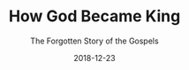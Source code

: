 ---
date: 2018-12-23
dateYear: 2018
isbn: 9780281068906
title: How God Became King
subtitle: The Forgotten Story of the Gospels
description: "It has been slowly dawning on me over many years that there is a fundamental problem deep at the heart of Christian faith and practice as I have known it... we have all forgotten what the four gospels are about.' With this surprising and radical assertion, highly respected theologian and former Bishop of Durham Tom Wright launches a groundbreaking work sure to shake up and revolutionise much Christian thinking on the very heart and meaning of the Gospel of Jesus Christ. Tom Wright leads us, intelligently and graciously to seeing the new reality of the gospel story; one that is so explosive that the church in many generations has found it too much to take and so has watered it down rather than allowing its full impact to be felt."
cover: cover-how-god-became-king.jpeg
coverGoogle: https://books.google.com/books/content?id=eFipAwAAQBAJ&printsec=frontcover&img=1&zoom=1&edge=curl&source=gbs_api
pageCount: 173
authors: Tom Wright
publishers: SPCK
published: 2012-04-12
publishedYear: 2012
shelves:
- non-fiction
---